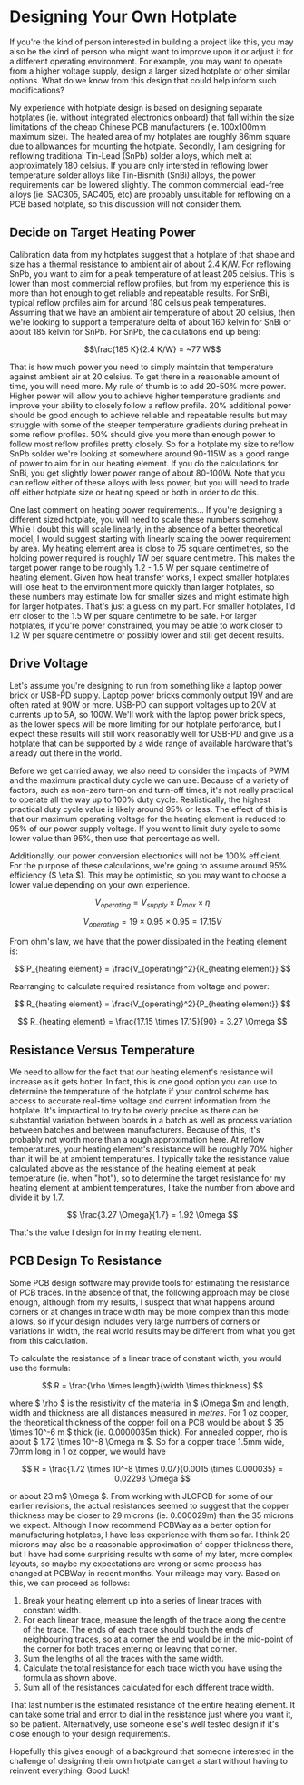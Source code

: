 # **Designing Your Own Hotplate**

If you're the kind of person interested in building a project like this, you may also be the kind of person who might want to improve upon it or adjust it for a different operating environment. For example, you may want to operate from a higher voltage supply, design a larger sized hotplate or other similar options. What do we know from this design that could help inform such modifications?

My experience with hotplate design is based on designing separate hotplates (ie. without integrated electronics onboard) that fall within the size limitations of the cheap Chinese PCB manufacturers (ie. 100x100mm maximum size). The heated area of my hotplates are roughly 86mm square due to allowances for mounting the hotplate. Secondly, I am designing for reflowing traditional Tin-Lead (SnPb) solder alloys, which melt at approximately 180 celsius. If you are only intersted in reflowing lower temperature solder alloys like Tin-Bismith (SnBi) alloys, the power requirements can be lowered slightly. The common commercial lead-free alloys (ie. SAC305, SAC405, etc) are probably unsuitable for reflowing on a PCB based hotplate, so this discussion will not consider them.

## Decide on Target Heating Power ##

Calibration data from my hotplates suggest that a hotplate of that shape and size has a thermal resistance to ambient air of about 2.4 K/W. For reflowing SnPb, you want to aim for a peak temperature of at least 205 celsius. This is lower than most commercial reflow profiles, but from my experience this is more than hot enough to get reliable and repeatable results. For SnBi, typical reflow profiles aim for around 180 celsius peak temperatures. Assuming that we have an ambient air temperature of about 20 celsius, then we're looking to support a temperature delta of about 160 kelvin for SnBi or about 185 kelvin for SnPb. For SnPb, the calculations end up being:

$$\frac{185 K}{2.4 K/W} = ~77 W$$

That is how much power you need to simply maintain that temperature against ambient air at 20 celsius. To get there in a reasonable amount of time, you will need more. My rule of thumb is to add 20-50% more power. Higher power will allow you to achieve higher temperature gradients and improve your ability to closely follow a reflow profile. 20% additional power should be good enough to achieve reliable and repeatable results but may struggle with some of the steeper temperature gradients during preheat in some reflow profiles. 50% should give you more than enough power to follow most reflow profiles pretty closely. So for a hotplate my size to reflow SnPb solder we're looking at somewhere around 90-115W as a good range of power to aim for in our heating element. If you do the calculations for SnBi, you get slightly lower power range of about 80-100W. Note that you can reflow either of these alloys with less power, but you will need to trade off either hotplate size or heating speed or both in order to do this.

One last comment on heating power requirements... If you're designing a different sized hotplate, you will need to scale these numbers somehow. While I doubt this will scale linearly, in the absence of a better theoretical model, I would suggest starting with linearly scaling the power requirement by area. My heating element area is close to 75 square centimetres, so the holding power required is roughly 1W per square centimetre. This makes the target power range to be roughly 1.2 - 1.5 W per square centimetre of heating element. Given how heat transfer works, I expect smaller hotplates will lose heat to the environment more quickly than larger hotplates, so these numbers may estimate low for smaller sizes and might estimate high for larger hotplates. That's just a guess on my part. For smaller hotplates, I'd err closer to the 1.5 W per square centimetre to be safe. For larger hotplates, if you're power constrained, you may be able to work closer to 1.2 W per square centimetre or possibly lower and still get decent results.

## Drive Voltage ##

Let's assume you're designing to run from something like a laptop power brick or USB-PD supply. Laptop power bricks commonly output 19V and are often rated at 90W or more. USB-PD can support voltages up to 20V at currents up to 5A, so 100W. We'll work with the laptop power brick specs, as the lower specs will be more limiting for our hotplate perforance, but I expect these results will still work reasonably well for USB-PD and give us a hotplate that can be supported by a wide range of available hardware that's already out there in the world.

Before we get carried away, we also need to consider the impacts of PWM and the maximum practical duty cycle we can use. Because of a variety of factors, such as non-zero turn-on and turn-off times, it's not really practical to operate all the way up to 100% duty cycle. Realistically, the highest practical duty cycle value is likely around 95% or less. The effect of this is that our maximum operating voltage for the heating element is reduced to 95% of our power supply voltage. If you want to limit duty cycle to some lower value than 95%, then use that percentage as well.

Additionally, our power conversion electronics will not be 100% efficient. For the purpose of these calculations, we're going to assume around 95% efficiency ($ \eta $). This may be optimistic, so you may want to choose a lower value depending on your own experience.

$$ V_{operating} = V_{supply} \times D_{max} \times \eta $$

$$ V_{operating} = 19 \times 0.95 \times 0.95 = 17.15 V $$

From ohm's law, we have that the power dissipated in the heating element is:

$$ P_{heating element} = \frac{V_{operating}^2}{R_{heating element}} $$

Rearranging to calculate required resistance from voltage and power:

$$ R_{heating element} = \frac{V_{operating}^2}{P_{heating element}} $$

$$ R_{heating element} = \frac{17.15 \times 17.15}{90} = 3.27 \Omega $$

## Resistance Versus Temperature ##

We need to allow for the fact that our heating element's resistance will increase as it gets hotter. In fact, this is one good option you can use to determine the temperature of the hotplate if your control scheme has access to accurate real-time voltage and current information from the hotplate. It's impractical to try to be overly precise as there can be substantial variation between boards in a batch as well as process variation between batches and between manufacturers. Because of this, it's probably not worth more than a rough approximation here. At reflow temperatures, your heating element's resistance will be roughly 70% higher than it will be at ambient temperatures. I typically take the resistance value calculated above as the resistance of the heating element at peak temperature (ie. when "hot"), so to determine the target resistance for my heating element at ambient temperatures, I take the number from above and divide it by 1.7.

$$ \frac{3.27 \Omega}{1.7} = 1.92 \Omega $$

That's the value I design for in my heating element.

## PCB Design To Resistance ##

Some PCB design software may provide tools for estimating the resistance of PCB traces. In the absence of that, the following approach may be close enough, although from my results, I suspect that what happens around corners or at changes in trace width may be more complex than this model allows, so if your design includes very large numbers of corners or variations in width, the real world results may be different from what you get from this calculation.

To calculate the resistance of a linear trace of constant width, you would use the formula:

$$ R = \frac{\rho \times length}{width \times thickness} $$

where $ \rho $ is the resistivity of the material in $ \Omega $m and length, width and thickness are all distances measured in *metres*. For 1 oz copper, the theoretical thickness of the copper foil on a PCB would be about $ 35 \times 10^-6 m $ thick (ie. 0.0000035m thick). For annealed copper, rho is about $ 1.72 \times 10^-8 \Omega m $. So for a copper trace 1.5mm wide, 70mm long in 1 oz copper, we would have

$$ R = \frac{1.72 \times 10^-8 \times 0.07}{0.0015 \times 0.000035} = 0.02293 \Omega $$

or about 23 m$ \Omega $. From working with JLCPCB for some of our earlier revisions, the actual resistances seemed to suggest that the copper thickness may be closer to 29 microns (ie. 0.000029m) than the 35 microns we expect. Although I now recommend PCBWay as a better option for manufacturing hotplates, I have less experience with them so far. I think 29 microns may also be a reasonable approximation of copper thickness there, but I have had some surprising results with some of my later, more complex layouts, so maybe my expectations are wrong or some process has changed at PCBWay in recent months. Your mileage may vary. Based on this, we can proceed as follows:

1. Break your heating element up into a series of linear traces with constant width.
1. For each linear trace, measure the length of the trace along the centre of the trace. The ends of each trace should touch the ends of neighbouring traces, so at a corner the end would be in the mid-point of the corner for both traces entering or leaving that corner.
1. Sum the lengths of all the traces with the same width.
1. Calculate the total resistance for each trace width you have using the formula as shown above.
1. Sum all of the resistances calculated for each different trace width.

That last number is the estimated resistance of the entire heating element. It can take some trial and error to dial in the resistance just where you want it, so be patient. Alternatively, use someone else's well tested design if it's close enough to your design requirements.

Hopefully this gives enough of a background that someone interested in the challenge of designing their own hotplate can get a start without having to reinvent everything. Good Luck!

